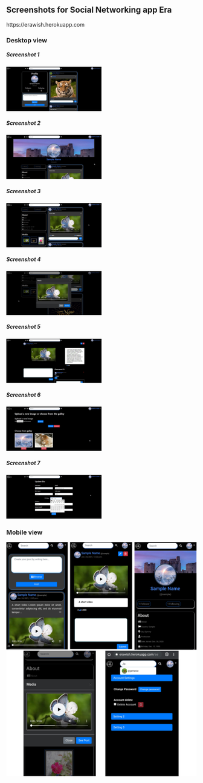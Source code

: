 <h2>Screenshots for Social Networking app Era</h2>
<p>https://erawish.herokuapp.com</p>
<h3>Desktop view</h3>
<h5>Screenshot 1</h5>
<img src="sample/s1-Desktop.jpg" style="width:50%">
<h5>Screenshot 2</h5>
<img src="sample/s2-desktop.jpg" style="width:50%">
<h5>Screenshot 3</h5>
<img src="sample/s3-desktop.jpg" style="width:50%">
<h5>Screenshot 4</h5>
<img src="sample/s4-desktop.jpg" style="width:50%">
<h5>Screenshot 5</h5>
<img src="sample/s5-desktop.jpg" style="width:50%">
<h5>Screenshot 6</h5>
<img src="sample/s6-desktop.jpg" style="width:50%">
<h5>Screenshot 7</h5>
<img src="sample/s7-desktop.jpg" style="width:50%">
<h3>Mobile view</h3>
<img src="sample/sm-1.jpg" style="width:100%">
<img src="sample/sm-2.jpg" style="width:100%">
